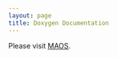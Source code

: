 ```yaml
---
layout: page
title: Doxygen Documentation
---
```


Please visit [MAOS](https://lianqiw.github.com/maos).
